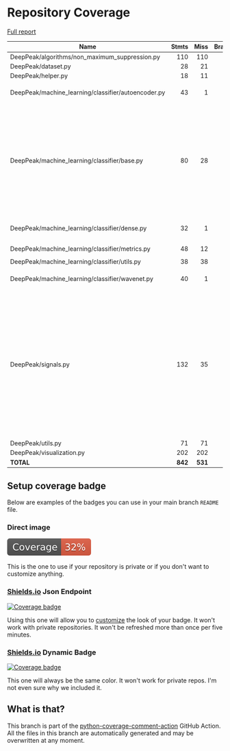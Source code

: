# Repository Coverage

[Full report](https://htmlpreview.github.io/?https://github.com/MartinPdeS/DeepPeak/blob/python-coverage-comment-action-data/htmlcov/index.html)

| Name                                                 |    Stmts |     Miss |   Branch |   BrPart |   Cover |   Missing |
|----------------------------------------------------- | -------: | -------: | -------: | -------: | ------: | --------: |
| DeepPeak/algorithms/non\_maximum\_suppression.py     |      110 |      110 |       16 |        0 |      0% |     1-314 |
| DeepPeak/dataset.py                                  |       28 |       21 |       16 |        0 |     20% |     28-78 |
| DeepPeak/helper.py                                   |       18 |       11 |        4 |        0 |     32% |     33-48 |
| DeepPeak/machine\_learning/classifier/autoencoder.py |       43 |        1 |        4 |        2 |     94% |80->exit, 89 |
| DeepPeak/machine\_learning/classifier/base.py        |       80 |       28 |       18 |        5 |     60% |27-45, 49-50, 54-55, 59, 63-69, 107, 124-126, 135-136, 205, 211->215, 216-217 |
| DeepPeak/machine\_learning/classifier/dense.py       |       32 |        1 |        6 |        2 |     92% |59->exit, 68 |
| DeepPeak/machine\_learning/classifier/metrics.py     |       48 |       12 |        6 |        0 |     67% |18-34, 104 |
| DeepPeak/machine\_learning/classifier/utils.py       |       38 |       38 |        2 |        0 |      0% |     1-245 |
| DeepPeak/machine\_learning/classifier/wavenet.py     |       40 |        1 |        6 |        2 |     93% |63->exit, 74 |
| DeepPeak/signals.py                                  |      132 |       35 |       42 |       12 |     64% |106, 116, 117->120, 145-153, 165->169, 170, 176->184, 203, 209, 225-233, 280, 288->295, 333-345 |
| DeepPeak/utils.py                                    |       71 |       71 |       14 |        0 |      0% |     1-185 |
| DeepPeak/visualization.py                            |      202 |      202 |       70 |        0 |      0% |     1-800 |
|                                            **TOTAL** |  **842** |  **531** |  **204** |   **23** | **33%** |           |


## Setup coverage badge

Below are examples of the badges you can use in your main branch `README` file.

### Direct image

[![Coverage badge](https://raw.githubusercontent.com/MartinPdeS/DeepPeak/python-coverage-comment-action-data/badge.svg)](https://htmlpreview.github.io/?https://github.com/MartinPdeS/DeepPeak/blob/python-coverage-comment-action-data/htmlcov/index.html)

This is the one to use if your repository is private or if you don't want to customize anything.

### [Shields.io](https://shields.io) Json Endpoint

[![Coverage badge](https://img.shields.io/endpoint?url=https://raw.githubusercontent.com/MartinPdeS/DeepPeak/python-coverage-comment-action-data/endpoint.json)](https://htmlpreview.github.io/?https://github.com/MartinPdeS/DeepPeak/blob/python-coverage-comment-action-data/htmlcov/index.html)

Using this one will allow you to [customize](https://shields.io/endpoint) the look of your badge.
It won't work with private repositories. It won't be refreshed more than once per five minutes.

### [Shields.io](https://shields.io) Dynamic Badge

[![Coverage badge](https://img.shields.io/badge/dynamic/json?color=brightgreen&label=coverage&query=%24.message&url=https%3A%2F%2Fraw.githubusercontent.com%2FMartinPdeS%2FDeepPeak%2Fpython-coverage-comment-action-data%2Fendpoint.json)](https://htmlpreview.github.io/?https://github.com/MartinPdeS/DeepPeak/blob/python-coverage-comment-action-data/htmlcov/index.html)

This one will always be the same color. It won't work for private repos. I'm not even sure why we included it.

## What is that?

This branch is part of the
[python-coverage-comment-action](https://github.com/marketplace/actions/python-coverage-comment)
GitHub Action. All the files in this branch are automatically generated and may be
overwritten at any moment.